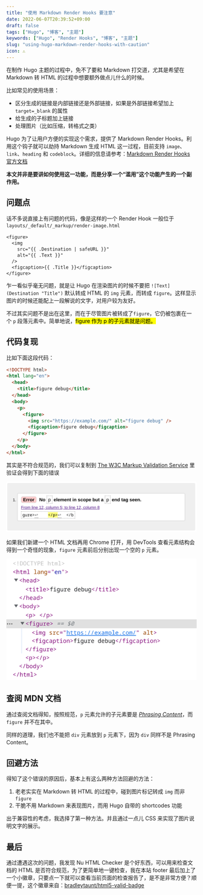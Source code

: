 ```yaml
---
title: "使用 Markdown Render Hooks 要注意"
date: 2022-06-07T20:39:52+09:00
draft: false
tags: ["Hugo", "博客", "主题"]
keywords: ["Hugo", "Render Hooks", "博客", "主题"]
slug: "using-hugo-markdown-render-hooks-with-caution"
icon: ⚠️
---
```


在制作 Hugo 主题的过程中，免不了要和 Markdown 打交道，尤其是希望在 Markdown 转 HTML 的过程中想要额外做点儿什么的时候。

比如常见的使用场景：

- 区分生成的链接是内部链接还是外部链接，如果是外部链接希望加上 `target=_blank` 的属性
- 给生成的子标题加上链接
- 处理图片（比如压缩，转格式之类）

Hugo 为了让用户方便的实现这个需求，提供了 Markdown Render Hooks。利用这个钩子就可以劫持 Markdown 生成 HTML 这一过程，目前支持 `image`、`link`、`heading` 和 `codeblock`。详细的信息请参考：[Markdown Render Hooks 官方文档](https://gohugo.io/templates/render-hooks/)

**本文并非是要讲如何使用这一功能，而是分享一个“滥用”这个功能产生的一个副作用。**

<!--more-->

## 问题点

话不多说直接上有问题的代码，像是这样的一个 Render Hook 一般位于 `layouts/_default/_markup/render-image.html`

```go-html-template
<figure>
  <img
    src="{{ .Destination | safeURL }}"
    alt="{{ .Text }}"
  />
  <figcaption>{{ .Title }}</figcaption>
</figure>
```

乍一看似乎毫无问题，就是让 Hugo 在渲染图片的时候不要把 `![Text](Destination "Title")` 默认转成 HTML 的 `img` 元素，而转成 `figure`。这样显示图片的时候还能配上一段解说的文字，对用户较为友好。

不过其实问题不是出在这里，而在于尽管图片被转成了`figure`，它仍被包裹在一个 `p` 段落元素中。简单地说，<mark>figure 作为 p 的子元素就是问题。</mark>

## 代码复现

比如下面这段代码：

```html
<!DOCTYPE html>
<html lang="en">
  <head>
    <title>figure debug</title>
  </head>
  <body>
    <p>
      <figure>
        <img src="https://example.com/" alt="figure debug" />
        <figcaption>figure debug</figcaption>
      </figure>
    </p>
  </body>
</html>
```

其实是不符合规范的，我们可以复制到 [The W3C Markup Validation Service](https://validator.w3.org/) 里验证会得到下面的错误

![Nu HTML Checker 的错误信息](nu_error_message.png)

如果我们新建一个 HTML 文档再用 Chrome 打开，用 DevTools 查看元素结构会得到一个奇怪的现象，`figure` 元素前后分别出现一个空的 `p` 元素。

![DevTools 元素结构](chrome_devtools_elements.png)

## 查阅 MDN 文档

通过查阅文档得知，按照规范，`p` 元素允许的子元素要是 _[Phrasing Content](https://developer.mozilla.org/en-US/docs/Web/Guide/HTML/Content_categories#phrasing_content)_，而 `figure` 并不在其中。

同样的道理，我们也不能把 `div` 元素放到 `p` 元素下，因为 `div` 同样不是 Phrasing Content。

## 回避方法

得知了这个错误的原因后，基本上有这么两种方法回避的方法：

1. 老老实实在 Markdown 转 HTML 的过程中，碰到图片标记转成 `img` 而非 `figure`
2. 干脆不用 Markdown 来表现图片，而用 Hugo 自带的 shortcodes 功能

出于兼容性的考虑，我选择了第一种方法。并且通过一点儿 CSS 来实现了图片说明文字的展示。

## 最后

通过遭遇这次的问题，我发现 Nu HTML Checker 是个好东西，可以用来检查文档的 HTML 是否符合规范，为了更简单地一键检查，我在本站 footer 最后加上了一个小徽章，只要点一下就可以查看当前页面的检查报告了，是不是非常方便？顺便一提，这个徽章来自：[bradleytaunt/html5-valid-badge](https://github.com/bradleytaunt/html5-valid-badge)
